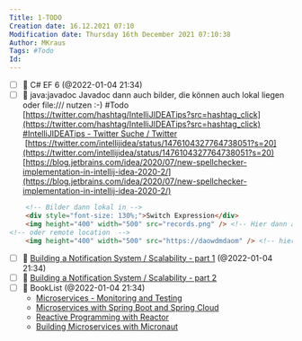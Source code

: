 ```yaml
---
Title: 1-TODO
Creation date: 16.12.2021 07:10
Modification date: Thursday 16th December 2021 07:10:38
Author: MKraus
Tags: #Todo 
Id: 
---
```


- [ ] 🔺 C# EF 6 (@2022-01-04 21:34)
- [ ] 🔺 java:javadoc Javadoc dann auch bilder, die können auch lokal liegen oder file:/// nutzen :-) #Todo 
    [https://twitter.com/hashtag/IntelliJIDEATips?src=hashtag_click](https://twitter.com/hashtag/IntelliJIDEATips?src=hashtag_click)  
    [#IntelliJIDEATips - Twitter Suche / Twitter](https://twitter.com/hashtag/IntelliJIDEATips?src=hashtag_click)  
     [https://twitter.com/intellijidea/status/1476104327764738051?s=20](https://twitter.com/intellijidea/status/1476104327764738051?s=20)   
    [https://blog.jetbrains.com/idea/2020/07/new-spellchecker-implementation-in-intellij-idea-2020-2/](https://blog.jetbrains.com/idea/2020/07/new-spellchecker-implementation-in-intellij-idea-2020-2/)

```html
	<!-- Bilder dann lokal in -->
	<div style="font-size: 130%;">Switch Expression</div>  
	<img height="400" width="500" src="records.png" /> <!-- Hier dann auf ein Unterverzeichniss !! -->  
<!-- oder remote location  -->
	<img height="400" width="500" src="https://daowdmdaom" /> <!-- hier dann ggf [file:///](file:///) -->
```

- [ ] 🔺 [Building a Notification System / Scalability - part 1](https://dzone.com/articles/the-developers-guide-to-building-notification-syst) (@2022-01-04 21:34)
- [ ] 🔺 [Building a Notification System / Scalability - part 2](https://dzone.com/articles/the-developers-guide-to-building-notification-syst-1) 
- [ ] 🔺 BookList (@2022-01-04 21:34)
	- [Microservices - Monitoring and Testing](https://www.oreilly.com/library/view/hands-on-microservices/9781789133608/)
	- [Microservices with Spring Boot and Spring Cloud](https://www.oreilly.com/library/view/hands-on-microservices-with/9781789613476/)
	- [Reactive Programming with Reactor](https://www.oreilly.com/library/view/hands-on-reactive-programming/9781789135794/)
	- [Building Microservices with Micronaut](https://www.oreilly.com/library/view/building-microservices-with/9781800564237/)


